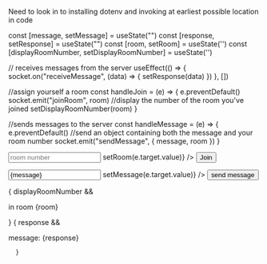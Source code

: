 Need to look in to installing dotenv and invoking at earliest possible location in code

 const [message, setMessage] = useState("")
  const [response, setResponse] = useState("")
  const [room, setRoom] = useState('')
  const [displayRoomNumber, setDisplayRoomNumber] = useState('')

  // receives messages from the server
  useEffect(() => {
    socket.on("receiveMessage", (data) => {
      setResponse(data)
    })
  }, [])

  //assign yourself a room
  const handleJoin = (e) => {
    e.preventDefault()
    socket.emit("joinRoom", room)
    //display the number of the room you've joined
    setDisplayRoomNumber(room)
  }

  //sends messages to the server
  const handleMessage = (e) => {
    e.preventDefault()
    //send an object containing both the message and your room number
    socket.emit("sendMessage", { message, room })
  }

<form onSubmit={handleJoin}>
        <input type="number"
          placeholder='room number'
          onChange={(e) => setRoom(e.target.value)}
        />
        <button>Join</button>
      </form>
      <form onSubmit={handleMessage}>
        <input
          type="text"
          value={message}
          onChange={(e) => setMessage(e.target.value)}
        />
        <button>send message</button>
      </form>
      {
        displayRoomNumber &&
        <p>in room {room}</p>
      }
      {
        response &&
        <p> message: {response}</p>

      }